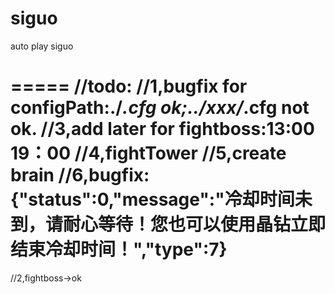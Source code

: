 siguo
=====

auto play siguo

=====
//todo:
//1,bugfix for configPath:./*.cfg ok;../xxx/*.cfg not ok.
//3,add later for fightboss:13:00 19：00
//4,fightTower
//5,create brain
//6,bugfix:{"status":0,"message":"冷却时间未到，请耐心等待！您也可以使用晶钻立即结束冷却时间！","type":7}
=====
//2,fightboss->ok